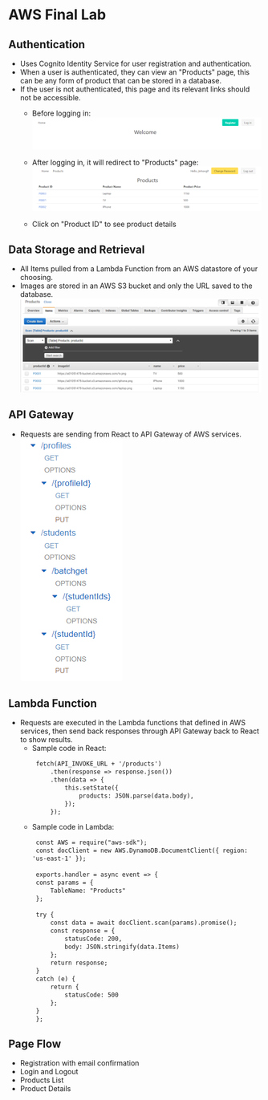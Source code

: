 # AWS Final Lab

## Authentication
- Uses Cognito Identity Service for user registration and authentication.
- When a user is authenticated, they can view an "Products" page, this can be any form of product that can be stored in a database.
- If the user is not authenticated, this page and its relevant links should not be accessible.
  - Before logging in:
    ![](https://github.com/liangjinhongwin/cognito_starter/blob/master/public/home.PNG)

  - After logging in, it will redirect to "Products" page:
    ![](https://github.com/liangjinhongwin/cognito_starter/blob/master/public/products.PNG)

  - Click on "Product ID" to see product details
 

## Data Storage and Retrieval
- All Items pulled from a Lambda Function from an AWS datastore of your choosing.
- Images are stored in an AWS S3 bucket and only the URL saved to the database.  
  ![](https://github.com/liangjinhongwin/cognito_starter/blob/master/public/dynamodb.PNG)

## API Gateway
   - Requests are sending from React to API Gateway of AWS services.  
     ![](https://github.com/liangjinhongwin/cognito_starter/blob/master/public/api.PNG)

## Lambda Function
   - Requests are executed in the Lambda functions that defined in AWS services, then send back responses through API Gateway back to React to show results.
     - Sample code in React:  
       ```
        fetch(API_INVOKE_URL + '/products')
            .then(response => response.json())
            .then(data => {
                this.setState({
                    products: JSON.parse(data.body),
                });
            });
       ```
     - Sample code in Lambda:  
       ```
        const AWS = require("aws-sdk");
        const docClient = new AWS.DynamoDB.DocumentClient({ region: 'us-east-1' });

        exports.handler = async event => {
        const params = {
            TableName: "Products"
        };
        
        try {
            const data = await docClient.scan(params).promise();
            const response = {
                statusCode: 200,
                body: JSON.stringify(data.Items)
            };
            return response;
        }
        catch (e) {
            return {
                statusCode: 500
            };
        }
        };

       ```

## Page Flow
- Registration with email confirmation
- Login and Logout
- Products List
- Product Details